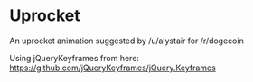 Uprocket
========

An uprocket animation suggested by /u/alystair for /r/dogecoin

Using jQueryKeyframes from here:
https://github.com/jQueryKeyframes/jQuery.Keyframes
